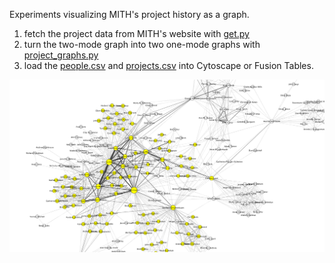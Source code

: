 Experiments visualizing MITH's project history as a graph.

1. fetch the project data from MITH's website with [get.py](get.py)
2. turn the two-mode graph into two one-mode graphs with
   [project_graphs.py](project_graphs.py)
3. load the [people.csv](people.csv) and [projects.csv](projects.csv) into
   Cytoscape or Fusion Tables.

<img src="people.png?raw=true">

